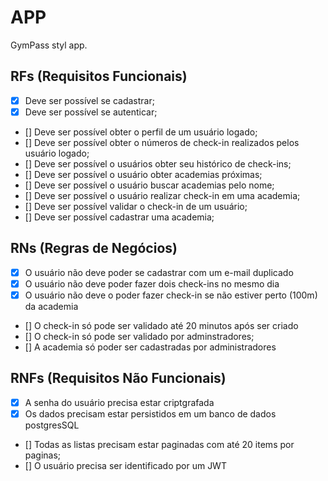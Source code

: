 # APP

GymPass styl app.

## RFs (Requisitos Funcionais)

- [x] Deve ser possível se cadastrar;
- [x] Deve ser possível se autenticar;
- [] Deve ser possível obter o perfil de um usuário logado;
- [] Deve ser possível obter o números de check-in realizados pelos usuário logado;
- [] Deve ser possível o usuários obter seu histórico de check-ins;
- [] Deve ser possível o usuário obter academias próximas;
- [] Deve ser possível o usuário buscar academias pelo nome;
- [] Deve ser possível o usuário realizar check-in em uma academia;
- [] Deve ser possível validar o check-in de um usuário;
- [] Deve ser possível cadastrar uma academia;

## RNs (Regras de Negócios)

- [x] O usuário não deve poder se cadastrar com um e-mail duplicado
- [x] O usuário não deve poder fazer dois check-ins no mesmo dia
- [x] O usuário não deve o poder fazer check-in se não estiver perto (100m) da academia
- [] O check-in só pode ser validado até 20 minutos após ser criado
- [] O check-in só pode ser validado por adminstradores;
- [] A academia só poder ser cadastradas por administradores

## RNFs (Requisitos Não Funcionais)

- [x] A senha do usuário precisa estar criptgrafada
- [x] Os dados precisam estar persistidos em um banco de dados postgresSQL
- [] Todas as listas precisam estar paginadas com até 20 items por paginas;
- [] O usuário precisa ser identificado por um JWT

